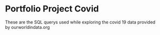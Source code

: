 # Portfolio Project Covid
These are the SQL querys used while exploring the covid 19 data provided by ourworldindata.org
